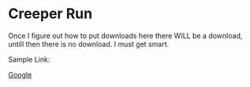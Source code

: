 # Creeper Run
Once I figure out how to put downloads here there WILL be a download, untill then there is no download. I must get smart.

Sample Link:

[Google](https://google.com)
